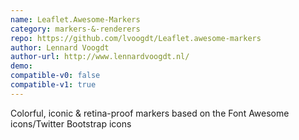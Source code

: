 ```yaml
---
name: Leaflet.Awesome-Markers
category: markers-&-renderers
repo: https://github.com/lvoogdt/Leaflet.awesome-markers
author: Lennard Voogdt
author-url: http://www.lennardvoogdt.nl/
demo: 
compatible-v0: false
compatible-v1: true
---
```


Colorful, iconic &amp; retina-proof markers based on the Font Awesome icons/Twitter Bootstrap icons
